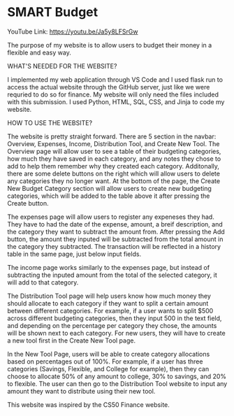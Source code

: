 # SMART Budget

YouTube Link: https://youtu.be/Ja5y8LFSrGw 

The purpose of my website is to allow users to budget 
their money in a flexible and easy way.

WHAT'S NEEDED FOR THE WEBSITE?

I implemented my web application through VS Code and 
I used flask run to access the actual website through 
the GitHub server, just like we were requried to do 
so for finance. My website will only need the files 
included with this submission. I used Python, HTML, 
SQL, CSS, and Jinja to code my website. 

HOW TO USE THE WEBSITE?

The website is pretty straight forward. There are 
5 section in the navbar: Overview, Expenses, Income, 
Distribution Tool, and Create New Tool. The Overview
page will allow user to see a table of their 
budgeting categories, how much they have saved in each
category, and any notes they chose to add to help
them remember why they created each category. Additonally, 
there are some delete buttons on the right which will
allow users to delete any categories they no longer
want. At the bottom of the page, the Create New Budget
Category section will allow users to create new budgeting
categories, which will be added to the table above it after 
pressing the Create button. 

The expenses page will allow users to register any
expeneses they had. They have to had the date of the expense,
amount, a breif description, and the category they want
to subtract the amount from. After pressing the Add button, 
the amount they inputed will be subtracted from the total 
amount in the category they subtracted. The transaction will
be reflected in a history table in the same page, just below 
input fields. 

The income page works similarly to the expenses page, but
instead of subtracting the inputed amount from the total 
of the selected category, it will add to that category.

The Distribution Tool page will help users know how much
money they should allocate to each category if they want to
split a certain amount between different categories. For
example, if a user wants to split $500 across different
budgeting categories, then they input 500 in the text field,
and depending on the percentage per category they chose, 
the amounts will be shown next to each category. For new
users, they will have to create a new tool first in the 
Create New Tool page. 

In the New Tool Page, users will be able to create category
allocations based on percentages out of 100%. For example, 
if a user has three categories (Savings, Flexible, and College for example), 
then they can choose to allocate 50% of any amount to college, 
30% to savings, and 20% to flexible. The user can then go to 
the Distribution Tool website to input any amount they want to
distribute using their new tool. 

This website was inspired by the CS50 Finance website. 
